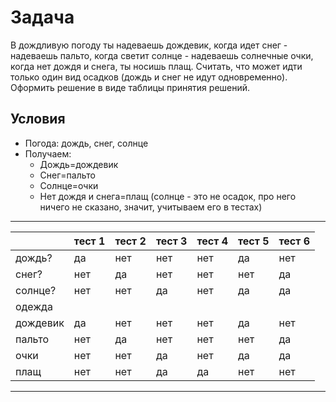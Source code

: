 # Задача

В дождливую погоду ты надеваешь дождевик, когда идет снег - надеваешь пальто, когда светит солнце - надеваешь солнечные очки, когда нет дождя и снега, ты носишь плащ. Считать, что может идти только один вид осадков (дождь и снег не идут одновременно). Оформить решение в виде таблицы принятия решений.

## Условия

- Погода: дождь, снег, солнце
- Получаем:
  - Дождь=дождевик
  - Снег=пальто
  - Солнце=очки
  - Нет дождя и снега=плащ (солнце - это не осадок, про него ничего не сказано, значит, учитываем его в тестах)

---

|                   | тест 1 | тест 2 | тест 3 | тест 4 | тест 5 | тест 6 | 
|-------------------|--------|--------|--------|--------|--------|--------|
| дождь?            | да     | нет    | нет    | нет    | да     | нет    |
| снег?             | нет    | да     | нет    | нет    | нет    | да     |
| солнце?           | нет    | нет    | да     | нет    | да     | да     |
|                                       одежда                            |
| дождевик          | да     | нет    | нет    | нет    | да     | нет    |
| пальто            | нет    | да     | нет    | нет    | нет    | да     |
| очки              | нет    | нет    | да     | нет    | да     | да     |
| плащ              | нет    | нет    | да     | да     | нет    | нет    |

---
